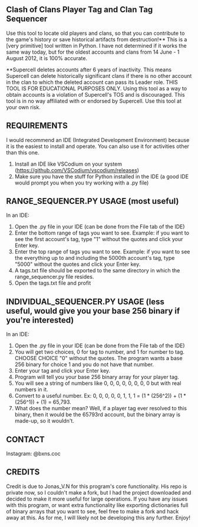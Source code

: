 Clash of Clans Player Tag and Clan Tag Sequencer
-------
Use this tool to locate old players and clans, so that you can contribute to the game's history or save historical artifacts from destruction!**
This is a [very primitive] tool written in Python. I have not determined if it works the same way today, but for the oldest accounts and clans from 14 June - 1 August 2012, it is 100% accurate.


**Supercell deletes accounts after 6 years of inactivity. This means Supercell can delete historically significant clans if there is no other account in the clan to which the deleted account can pass its Leader role. THIS TOOL IS FOR EDUCATIONAL PURPOSES ONLY. Using this tool as a way to obtain accounts is a violation of Supercell's TOS and is discouraged. This tool is in no way affiliated with or endorsed by Supercell. Use this tool at your own risk.

REQUIREMENTS
-------
I would recommend an IDE (Integrated Development Environment) because it is the easiest to install and operate. You can also use it for activities other than this one.
1. Install an IDE like VSCodium on your system (https://github.com/VSCodium/vscodium/releases)
2. Make sure you have the stuff for Python installed in the IDE (a good IDE would prompt you when you try working with a .py file)

RANGE_SEQUENCER.PY USAGE (most useful)
-------
In an IDE:
1. Open the .py file in your IDE (can be done from the File tab of the IDE)
2. Enter the bottom range of tags you want to see. Example: if you want to see the first account's tag, type "1" without the quotes and click your Enter key.
3. Enter the top range of tags you want to see. Example: if you want to see the everything up to and including the 5000th account's tag, type "5000" without the quotes and click your Enter key.
4. A tags.txt file should be exported to the same directory in which the range_sequencer.py file resides.
5. Open the tags.txt file and profit

INDIVIDUAL_SEQUENCER.PY USAGE (less useful, would give you your base 256 binary if you're interested)
-------
In an IDE:
1. Open the .py file in your IDE (can be done from the File tab of the IDE)
2. You will get two choices, 0 for tag to number, and 1 for number to tag. CHOOSE CHOICE "0" without the quotes. The program wants a base 256 binary for choice 1 and you do not have that number.
3. Enter your tag and click your Enter key.
4. Program will tell you your base 256 binary array for your player tag.
5. You will see a string of numbers like 0, 0, 0, 0, 0, 0, 0, 0 but with real numbers in it.
6. Convert to a useful number. Ex: 0, 0, 0, 0, 0, 1, 1, 1 = (1 * (256^2)) + (1 * (256^1)) + (1) = 65,793.
7. What does the number mean? Well, if a player tag ever resolved to this binary, then it would be the 65793rd account, but the binary array is made-up, so it wouldn't.

CONTACT
-----
Instagram: @bxns.coc

CREDITS
-----
Credit is due to Jonas_V.N for this program's core functionality. His repo is private now, so I couldn't make a fork, but I had the project downloaded and decided to make it more useful for large operations.
If you have any issues with this program, or want extra functionality like exporting dictionaries full of binary arrays that you want to see, feel free to make a fork and hack away at this. As for me, I will likely not be developing this any further. Enjoy!
